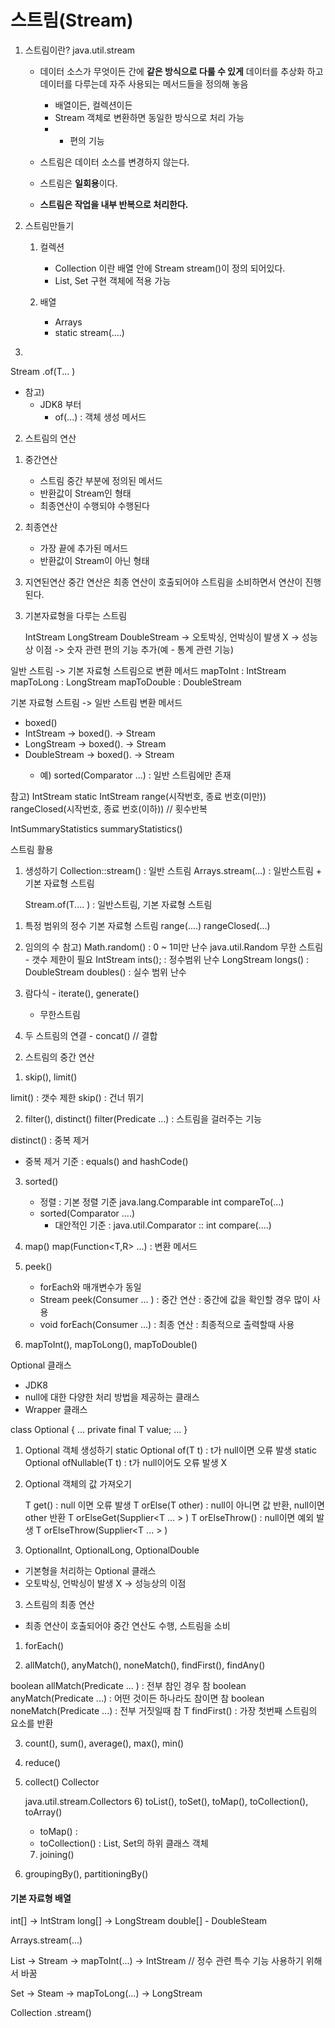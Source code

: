 # 스트림(Stream)
1. 스트림이란?
   java.util.stream

    - 데이터 소스가 무엇이든 간에 **같은 방식으로 다룰 수 있게** 데이터를 추상화 하고 데이터를 다루는데 자주 사용되는 메서드들을 정의해 놓음
        - 배열이든, 컬렉션이든
        - Stream 객체로 변환하면 동일한 방식으로 처리 가능
        - + 편의 기능

    - 스트림은 데이터 소스를 변경하지 않는다.
    - 스트림은 **일회용**이다.
    - **스트림은 작업을 내부 반복으로 처리한다.**

2. 스트림만들기
   1) 컬렉션
      - Collection 이란 배열 안에 Stream stream()이 정의 되어있다.
      - List, Set 구현 객체에 적용 가능

   2) 배열
      - Arrays
      - static stream(....)


3)
Stream
.of(T... )


- 참고)
    - JDK8 부터 
        - of(...) : 객체 생성 메서드

2. 스트림의 연산
1) 중간연산
    - 스트림 중간 부분에 정의된 메서드
    - 반환값이 Stream인 형태
    - 최종연산이 수행되야 수행된다

2) 최종연산
    - 가장 끝에 추가된 메서드
    - 반환값이 Stream이 아닌 형태

3) 지연된연산
   중간 연산은 최종 연산이 호출되어야 스트림을 소비하면서 연산이 진행 된다.

3. 기본자료형을 다루는 스트림

   IntStream
   LongStream
   DoubleStream
   ->  오토박싱, 언박싱이 발생 X -> 성능상 이점
   -> 숫자 관련 편의 기능 추가(예 - 통계 관련 기능)


일반 스트림 -> 기본 자료형 스트림으로 변환 메서드 
mapToInt   : IntStream 
mapToLong : LongStream
mapToDouble : DoubleStream

기본 자료형 스트림 -> 일반 스트림 변환 메서드 
- boxed()
- IntStream   -> boxed(). -> Stream<Integer>
- LongStream   -> boxed(). -> Stream<Long>
- DoubleStream   -> boxed(). -> Stream<Double>
  - 예) sorted(Comparator ...) : 일반 스트림에만 존재


참고)
  IntStream 
      static IntStream range(시작번호, 종료 번호(미만))
                           rangeClosed(시작번호, 종료 번호(이하)) // 횟수반복
                           
                          
   IntSummaryStatistics summaryStatistics()


스트림 활용
1. 생성하기
   Collection::stream() : 일반 스트림
   Arrays.stream(...) : 일반스트림 + 기본 자료형 스트림

   Stream.of(T.... ) : 일반스트림, 기본 자료형 스트림

1) 특정 범위의 정수
   기본 자료형 스트림
   range(....)
   rangeClosed(...)

2) 임의의 수
   참고) Math.random() : 0 ~ 1미만 난수
   java.util.Random
   무한 스트림 - 갯수 제한이 필요
   IntStream ints();  : 정수범위 난수
   LongStream longs() :
   DoubleStream doubles() : 실수 범위 난수

3) 람다식 - iterate(), generate()
    - 무한스트림


4) 두 스트림의 연결 - concat() // 결합


2. 스트림의 중간 연산
1)  skip(), limit()

limit() : 갯수 제한
skip() : 건너 뛰기

2) filter(), distinct()
   filter(Predicate<T> ...)  : 스트림을 걸러주는 기능

distinct() :  중복 제거
- 중복 제거 기준 : equals() and hashCode()


3) sorted()
    - 정렬 : 기본 정렬 기준 java.lang.Comparable  int compareTo(...)
    - sorted(Comparator ....)
        - 대안적인 기준 : java.util.Comparator :: int compare(....)

4) map()
   map(Function<T,R> ...)  : 변환 메서드

5) peek()
    - forEach와 매개변수가 동일
    - Stream peek(Consumer<T> ... ) : 중간 연산 : 중간에 값을 확인할 경우 많이 사용
    - void forEach(Consumer<T> ...) : 최종 연산 : 최종적으로 출력할때 사용

6) mapToInt(), mapToLong(), mapToDouble()


Optional 클래스
- JDK8
- null에 대한 다양한 처리 방법을 제공하는 클래스
- Wrapper 클래스

class Optional<T> {
...
private final T value;
...
}


1. Optional 객체 생성하기
   static Optional<T> of(T t) : t가 null이면 오류 발생
   static Optional<T> ofNullable(T t) : t가 null이어도 오류  발생 X

2. Optional 객체의 값 가져오기

   T get() : null 이면 오류 발생
   T orElse(T other) : null이 아니면 값 반환, null이면 other 반환
   T orElseGet(Supplier<T ... >  )
   T orElseThrow() : null이면 예외 발생
   T orElseThrow(Supplier<T ... > )

3. OptionalInt, OptionalLong, OptionalDouble
- 기본형을 처리하는 Optional 클래스
- 오토박싱, 언박싱이 발생 X -> 성능상의 이점


3. 스트림의 최종 연산
- 최종 연산이 호출되어야 중간 연산도 수행, 스트림을 소비

1) forEach()

2) allMatch(), anyMatch(), noneMatch(), findFirst(), findAny()

boolean allMatch(Predicate ... ) : 전부 참인 경우 참
boolean anyMatch(Predicate ...) : 어떤 것이든 하나라도 참이면 참
boolean noneMatch(Predicate ...) : 전부 거짓일때 참
T findFirst() : 가장 첫번째 스트림의 요소를 반환


3) count(), sum(), average(), max(), min()

4) reduce()

5) collect()
   Collector

   java.util.stream.Collectors
   6) toList(), toSet(), toMap(), toCollection(), toArray()
   - toMap() :
   - toCollection() : List, Set의 하위 클래스 객체

   	7)  joining()

8) groupingBy(), partitioningBy()


#### 기본 자료형 배열 
int[] -> IntStram
long[] -> LongStream
double[] - DoubleSteam

Arrays.stream(...)

List<Integer> -> Stream<Integer> -> mapToInt(...) -> IntStream // 정수 관련 특수 기능 사용하기 위해서 바꿈

Set<Long> -> Steam<Long> -> mapToLong(...) -> LongStream

Collection
   .stream()



